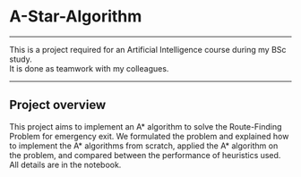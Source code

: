 # A-Star-Algorithm

--- 

This is a project required for an Artificial Intelligence course during my BSc study.<br>
It is done as teamwork with my colleagues.

---

## Project overview

This project aims to implement an A* algorithm to solve the Route-Finding Problem for emergency exit. We formulated the problem and explained how to implement the A* algorithms from scratch, applied the A* algorithm on the problem, and compared between the performance of heuristics used.
 All details are in the notebook.
